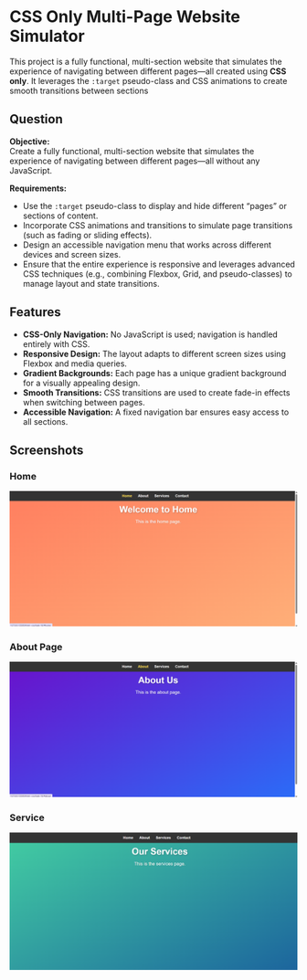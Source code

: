 # CSS Only Multi-Page Website Simulator

This project is a fully functional, multi-section website that simulates the experience of navigating between different pages—all created using **CSS only**. It leverages the `:target` pseudo-class and CSS animations to create smooth transitions between sections

## Question

**Objective:**  
Create a fully functional, multi-section website that simulates the experience of navigating between different pages—all without any JavaScript.

**Requirements:**
- Use the `:target` pseudo-class to display and hide different “pages” or sections of content.
- Incorporate CSS animations and transitions to simulate page transitions (such as fading or sliding effects).
- Design an accessible navigation menu that works across different devices and screen sizes.
- Ensure that the entire experience is responsive and leverages advanced CSS techniques (e.g., combining Flexbox, Grid, and pseudo-classes) to manage layout and state transitions.

## Features

- **CSS-Only Navigation:** No JavaScript is used; navigation is handled entirely with CSS.
- **Responsive Design:** The layout adapts to different screen sizes using Flexbox and media queries.
- **Gradient Backgrounds:** Each page has a unique gradient background for a visually appealing design.
- **Smooth Transitions:** CSS transitions are used to create fade-in effects when switching between pages.
- **Accessible Navigation:** A fixed navigation bar ensures easy access to all sections.


## Screenshots

### Home
![Home Page](./images/home.png)

### About Page
![About Page](./images/about.png)

### Service
![Service Page](./images/services.png)

